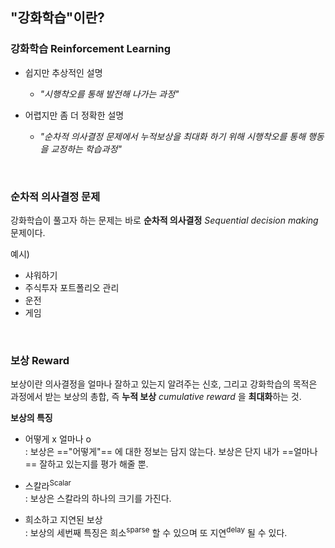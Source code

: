## "강화학습"이란?

### 강화학습 Reinforcement Learning 

- 쉽지만 추상적인 설명 
	- *"시행착오를 통해 발전해 나가는 과정"*

- 어렵지만 좀 더 정확한 설명 
	- *"순차적 의사결정 문제에서 누적보상을 최대화 하기 위해 시행착오를 통해 행동을 교정하는 학습과정"*

<br>

### 순차적 의사결정 문제

강화학습이 풀고자 하는 문제는 바로 **순차적 의사결정** *Sequential decision making* 문제이다.

예시)
-  샤워하기
- 주식투자 포트폴리오 관리
- 운전
- 게임

<br>

### 보상 Reward

보상이란 의사결정을 얼마나 잘하고 있는지 알려주는 신호, 그리고 강화학습의 목적은 과정에서 받는 보상의 총합, 즉 **누적 보상** *cumulative reward* 을 **최대화**하는 것.
 
**보상의 특징**
- 어떻게 x 얼마나 o <br>  : 보상은 =="어떻게"== 에 대한 정보는 담지 않는다. 보상은 단지 내가 ==얼마나== 잘하고 있는지를 평가 해줄 뿐.

- 스칼라<sup>Scalar</sup>  <br>  : 보상은 스칼라의 하나의 크기를 가진다.

- 희소하고 지연된 보상 <br>  : 보상의 세번째 특징은 희소<sup>sparse</sup> 할 수 있으며 또 지연<sup>delay</sup> 될 수 있다. 
